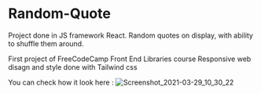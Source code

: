 # Random-Quote
Project done in JS framework React. 
Random quotes on display, with ability to shuffle them around.

First project of FreeCodeCamp Front End Libraries course
Responsive web disagn and style done with Tailwind css


You can check how it look here : 
![Screenshot_2021-03-29_10_30_22](https://user-images.githubusercontent.com/62839581/112852480-fb825f80-9079-11eb-9911-1e672816566b.png)
